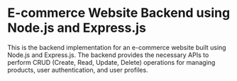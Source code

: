 # E-commerce Website Backend using Node.js and Express.js

This is the backend implementation for an e-commerce website built using Node.js and Express.js. 
The backend provides the necessary APIs to perform CRUD (Create, Read, Update, Delete) operations for managing products, user authentication, and user profiles.
